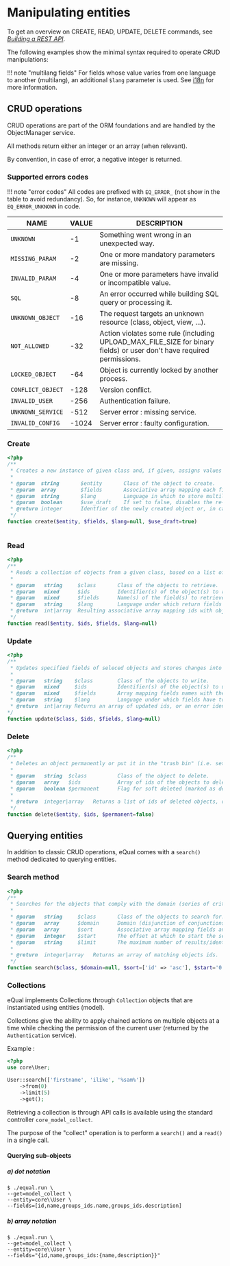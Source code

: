 # Manipulating entities

To get an overview on CREATE, READ, UPDATE, DELETE commands, see [*Building a REST API*](../howtos-and-examples/rest-api.md).

The following examples show the minimal syntax required to operate CRUD manipulations:

!!! note "multilang fields"
	For fields whose value varies from one language to another (multilang), an additional `$lang` parameter is used. See [i18n](i18n.md) for more information.

## CRUD operations

CRUD operations are part of the ORM foundations and are handled by the ObjectManager service.

All methods return either an integer or an array (when relevant).

By convention, in case of error, a negative integer is returned.

### Supported errors codes

!!! note "error codes"
    All codes are prefixed with `EQ_ERROR_` (not show in the table to avoid redundancy). So, for instance,  `UNKNOWN` will appear as `EQ_ERROR_UNKNOWN` in code.

| **NAME**    | **VALUE** | **DESCRIPTION** |
| ----------- | ----- | --------- |
|`UNKNOWN`|-1| Something went wrong in an unexpected way. |
|`MISSING_PARAM`|-2| One or more mandatory parameters are missing. |
|`INVALID_PARAM`|-4| One or more parameters have invalid or incompatible value. |
|`SQL`|-8| An error occurred while building SQL query or processing it. |
|`UNKNOWN_OBJECT`|-16| The request targets an unknown resource (class, object, view, ...). |
|`NOT_ALLOWED`|-32| Action violates some rule (including UPLOAD_MAX_FILE_SIZE for binary fields) or user don't have required permissions. |
|`LOCKED_OBJECT`|-64| Object is currently locked by another process. |
|`CONFLICT_OBJECT`|-128| Version conflict. |
|`INVALID_USER`|-256| Authentication failure. |
|`UNKNOWN_SERVICE`|-512| Server error : missing service. |
|`INVALID_CONFIG`|-1024| Server error : faulty configuration. |



### Create

```php
<?php
/**
 * Creates a new instance of given class and, if given, assigns values to targeted fields.
 *
 * @param  string       $entity       Class of the object to create.
 * @param  array        $fields       Associative array mapping each field to its assigned value.
 * @param  string       $lang         Language in which to store multilang fields.
 * @param  boolean      $use_draft    If set to false, disables the re-use of outdated drafts.
 * @return integer      Identfier of the newly created object or, in case of error, the code of the error that was raised.
 */
function create($entity, $fields, $lang=null, $use_draft=true)
    
```



### Read

```php
<?php
/**
 * Reads a collection of objects from a given class, based on a list of identfiers.
 *
 * @param   string     $class       Class of the objects to retrieve.
 * @param   mixed      $ids         Identifier(s) of the object(s) to retrieve (accepted types: array, integer, string).
 * @param   mixed      $fields      Name(s) of the field(s) to retrieve (accepted types: array, string).
 * @param   string     $lang        Language under which return fields values (only relevant for multilang fields).
 * @return  int|array  Resulting associative array mapping ids with objects, or error identifier.
 */
function read($entity, $ids, $fields, $lang=null)
```



### Update

```php
<?php
/** 
 * Updates specified fields of seleced objects and stores changes into database.
 *
 * @param   string    $class        Class of the objects to write.
 * @param   mixed     $ids          Identifier(s) of the object(s) to update (accepted types: array, integer, numeric string).
 * @param   mixed     $fields       Array mapping fields names with the value (PHP) to which they must be set.
 * @param   string    $lang         Language under which fields have to be stored (only relevant for multilang fields).
 * @return  int|array Returns an array of updated ids, or an error identifier in case an error occured.
*/
function update($class, $ids, $fields, $lang=null)

```



### Delete

```php
<?php
/**
 * Deletes an object permanently or put it in the "trash bin" (i.e. setting the 'deleted' flag to 1).
 *
 * @param   string  $class          Class of the object to delete.
 * @param   array   $ids            Array of ids of the objects to delete.
 * @param   boolean $permanent      Flag for soft deleted (marked as deleted) or hard deletion (removed from DB).
 *
 * @return  integer|array   Returns a list of ids of deleted objects, or an error identifier in case an error occured.
 */
function delete($entity, $ids, $permanent=false)
```



## Querying entities

In addition to classic CRUD operations, eQual comes with a  `search()` method dedicated to querying entities.

### Search method

```php
<?php
/**
 * Searches for the objects that comply with the domain (series of criteria).
 *
 * @param   string     $class       Class of the objects to search for.
 * @param   array      $domain      Domain (disjunction of conjunctions) defining the criteria the objects have to match.
 * @param   array      $sort        Associative array mapping fields and orders on which result have to be sorted.
 * @param   integer    $start       The offset at which to start the segment of the list of matching objects.
 * @param   string     $limit       The maximum number of results/identifiers to return.
 *
 * @return  integer|array   Returns an array of matching objects ids.
 */
function search($class, $domain=null, $sort=['id' => 'asc'], $start='0', $limit='0', $lang=null) {
```



### Collections 

eQual implements Collections through `Collection` objects that are instantiated using entities (model).

Collections give the ability to apply chained actions on multiple objects at a time while checking the permission of the current user (returned by the `Authentication` service).



Example :


```php
<?php
use core\User;

User::search(['firstname', 'ilike', '%sam%'])
    ->from(0)
    ->limit(5)
    ->get();
```



Retrieving a collection is through API calls is available using the standard controller `core_model_collect`.

The purpose of the "collect" operation is to perform a `search()` and a `read()` in a single call.



#### Querying sub-objects

##### a) dot notation

```
$ ./equal.run \
--get=model_collect \
--entity=core\\User \
--fields=[id,name,groups_ids.name,groups_ids.description]
```

##### b) array notation
```
$ ./equal.run \
--get=model_collect \
--entity=core\\User \
--fields="{id,name,groups_ids:{name,description}}" 
```

